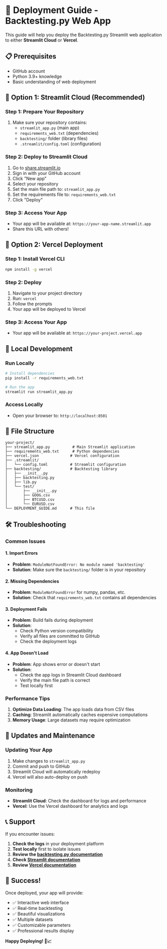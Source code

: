 # 🚀 Deployment Guide - Backtesting.py Web App

This guide will help you deploy the Backtesting.py Streamlit web application to either **Streamlit Cloud** or **Vercel**.

## 📋 Prerequisites

- GitHub account
- Python 3.9+ knowledge
- Basic understanding of web deployment

## 🎯 Option 1: Streamlit Cloud (Recommended)

### Step 1: Prepare Your Repository
1. Make sure your repository contains:
   - `streamlit_app.py` (main app)
   - `requirements_web.txt` (dependencies)
   - `backtesting/` folder (library files)
   - `.streamlit/config.toml` (configuration)

### Step 2: Deploy to Streamlit Cloud
1. Go to [share.streamlit.io](https://share.streamlit.io)
2. Sign in with your GitHub account
3. Click "New app"
4. Select your repository
5. Set the main file path to: `streamlit_app.py`
6. Set the requirements file to: `requirements_web.txt`
7. Click "Deploy"

### Step 3: Access Your App
- Your app will be available at: `https://your-app-name.streamlit.app`
- Share this URL with others!

## 🎯 Option 2: Vercel Deployment

### Step 1: Install Vercel CLI
```bash
npm install -g vercel
```

### Step 2: Deploy
1. Navigate to your project directory
2. Run: `vercel`
3. Follow the prompts
4. Your app will be deployed to Vercel

### Step 3: Access Your App
- Your app will be available at: `https://your-project.vercel.app`

## 🔧 Local Development

### Run Locally
```bash
# Install dependencies
pip install -r requirements_web.txt

# Run the app
streamlit run streamlit_app.py
```

### Access Locally
- Open your browser to: `http://localhost:8501`

## 📁 File Structure

```
your-project/
├── streamlit_app.py          # Main Streamlit application
├── requirements_web.txt      # Python dependencies
├── vercel.json              # Vercel configuration
├── .streamlit/
│   └── config.toml          # Streamlit configuration
├── backtesting/             # Backtesting library
│   ├── __init__.py
│   ├── backtesting.py
│   ├── lib.py
│   └── test/
│       ├── __init__.py
│       ├── GOOG.csv
│       ├── BTCUSD.csv
│       └── EURUSD.csv
└── DEPLOYMENT_GUIDE.md      # This file
```

## 🛠️ Troubleshooting

### Common Issues

#### 1. Import Errors
- **Problem**: `ModuleNotFoundError: No module named 'backtesting'`
- **Solution**: Make sure the `backtesting/` folder is in your repository

#### 2. Missing Dependencies
- **Problem**: `ModuleNotFoundError` for numpy, pandas, etc.
- **Solution**: Check that `requirements_web.txt` contains all dependencies

#### 3. Deployment Fails
- **Problem**: Build fails during deployment
- **Solution**: 
  - Check Python version compatibility
  - Verify all files are committed to GitHub
  - Check the deployment logs

#### 4. App Doesn't Load
- **Problem**: App shows error or doesn't start
- **Solution**:
  - Check the app logs in Streamlit Cloud dashboard
  - Verify the main file path is correct
  - Test locally first

### Performance Tips

1. **Optimize Data Loading**: The app loads data from CSV files
2. **Caching**: Streamlit automatically caches expensive computations
3. **Memory Usage**: Large datasets may require optimization

## 🔄 Updates and Maintenance

### Updating Your App
1. Make changes to `streamlit_app.py`
2. Commit and push to GitHub
3. Streamlit Cloud will automatically redeploy
4. Vercel will also auto-deploy on push

### Monitoring
- **Streamlit Cloud**: Check the dashboard for logs and performance
- **Vercel**: Use the Vercel dashboard for analytics and logs

## 📞 Support

If you encounter issues:

1. **Check the logs** in your deployment platform
2. **Test locally** first to isolate issues
3. **Review the [backtesting.py documentation](https://kernc.github.io/backtesting.py/)**
4. **Check [Streamlit documentation](https://docs.streamlit.io/)**
5. **Review [Vercel documentation](https://vercel.com/docs)**

## 🎉 Success!

Once deployed, your app will provide:
- ✅ Interactive web interface
- ✅ Real-time backtesting
- ✅ Beautiful visualizations
- ✅ Multiple datasets
- ✅ Customizable parameters
- ✅ Professional results display

**Happy Deploying! 🚀📈**
